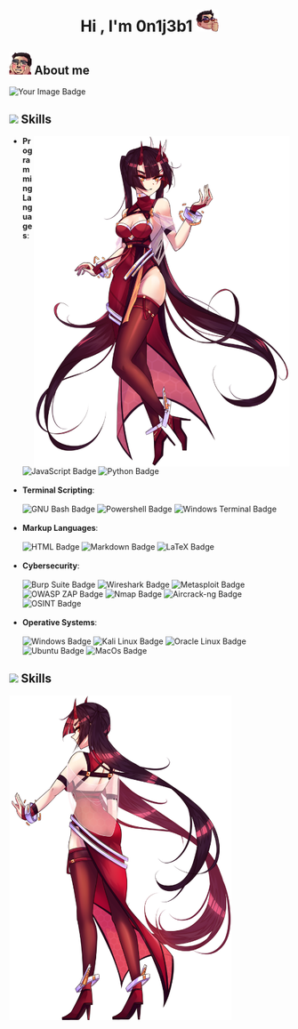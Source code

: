<h1 align="center">Hi , I'm 0n1j3b1 <img src="https://github.com/0n1j3b1/0n1j3b1/blob/main/Me_Thumb.png" width="40"></h1>

<h2> 
  <picture><img src="https://github.com/0n1j3b1/0n1j3b1/blob/main/Me_nya.png" width="40px"></picture> About me 
</h2>

<p align="left">
  <img src="https://tryhackme-badges.s3.amazonaws.com/0n1j3b1.png" alt="Your Image Badge" />
</p>

<h2>
  <img src="https://media2.giphy.com/media/QssGEmpkyEOhBCb7e1/giphy.gif?cid=ecf05e47a0n3gi1bfqntqmob8g9aid1oyj2wr3ds3mg700bl&rid=giphy.gif" width="20"> Skills
</h2>

<a target="_blank" align="center">
  <img align="right" width="460" src="https://github.com/0n1j3b1/0n1j3b1/blob/main/OTS_Akane.png">
</a>

<ul>
  <li><strong>Programming Languages</strong>:</li><br>
  
  <img src="https://img.shields.io/badge/JavaScript%20-%23F7DF1E.svg?style=for-the-badge&logo=javascript&logoColor=black" alt="JavaScript Badge">
  <img src="https://img.shields.io/badge/Python%20-%2314354C.svg?style=for-the-badge&logo=python&logoColor=white" alt="Python Badge">
  <br><br>

  <li><strong>Terminal Scripting</strong>:</li><br>

  <img src="https://img.shields.io/badge/GNU%20Bash-4EAA25?style=for-the-badge&logo=GNU%20Bash&logoColor=white" alt="GNU Bash Badge">
  <img src="https://img.shields.io/badge/powershell-5391FE?style=for-the-badge&logo=powershell&logoColor=white" alt="Powershell Badge">
  <img src="https://img.shields.io/badge/windows%20terminal-4D4D4D?style=for-the-badge&logo=windows%20terminal&logoColor=white" alt="Windows Terminal Badge">
  <br><br>

  <li><strong>Markup Languages</strong>:</li><br>

  <img src="https://img.shields.io/badge/HTML-FF5733?style=for-the-badge&logo=html5&logoColor=white" alt="HTML Badge">
  <img src="https://img.shields.io/badge/Markdown-000000?style=for-the-badge&logo=markdown&logoColor=white" alt="Markdown Badge">
  <img src="https://img.shields.io/badge/LaTeX-239120?style=for-the-badge&logo=latex&logoColor=white" alt="LaTeX Badge">
  <br><br>

  <li><strong>Cybersecurity</strong>:</li><br>
 
  <img src="https://img.shields.io/badge/Burp%20Suite-FF7A00?style=for-the-badge&logo=burpsuite&logoColor=white" alt="Burp Suite Badge">
  <img src="https://img.shields.io/badge/Wireshark-3F8CFF?style=for-the-badge&logo=wireshark&logoColor=white" alt="Wireshark Badge">
  <img src="https://img.shields.io/badge/Metasploit-5B5EA6?style=for-the-badge&logo=metasploit&logoColor=white" alt="Metasploit Badge">
  <img src="https://img.shields.io/badge/OWASP%20ZAP-7D7D7D?style=for-the-badge&logo=owasp&logoColor=white" alt="OWASP ZAP Badge">
  <img src="https://img.shields.io/badge/Nmap-00BFFF?style=for-the-badge&logo=nmap&logoColor=white" alt="Nmap Badge">
  <img src="https://img.shields.io/badge/Aircrack%20ng-1C5F15?style=for-the-badge&logo=aircrack&logoColor=white" alt="Aircrack-ng Badge">
  <img src="https://img.shields.io/badge/OSINT-1E90FF?style=for-the-badge&logo=osint&logoColor=white" alt="OSINT Badge">
  <br><br>

  <li><strong>Operative Systems</strong>:</li><br>
  
  <img src="https://img.shields.io/badge/Windows-0078D6?style=for-the-badge&logo=windows&logoColor=white" alt="Windows Badge">
  <img src="https://img.shields.io/badge/Kali_Linux-557C94?style=for-the-badge&logo=kali-linux&logoColor=white" alt="Kali Linux Badge">
  <img src="https://img.shields.io/badge/Oracle%20Linux-EE0000?style=for-the-badge&logo=Oracle&logoColor=white" alt="Oracle Linux Badge">
  <img src="https://img.shields.io/badge/Ubuntu-E95420?style=for-the-badge&logo=ubuntu&logoColor=white" alt="Ubuntu Badge">
  <img src="https://img.shields.io/badge/mac%20os-000000?style=for-the-badge&logo=apple&logoColor=white" alt="MacOs Badge">
  <br>
</ul>

<h2>
  <img src="https://media2.giphy.com/media/QssGEmpkyEOhBCb7e1/giphy.gif?cid=ecf05e47a0n3gi1bfqntqmob8g9aid1oyj2wr3ds3mg700bl&rid=giphy.gif" width="20"> Skills
</h2>

<a target="_blank" align="center">
  <img align="left" width="400" src="https://github.com/0n1j3b1/0n1j3b1/blob/main/OTS_Akane2.png">
</a>
